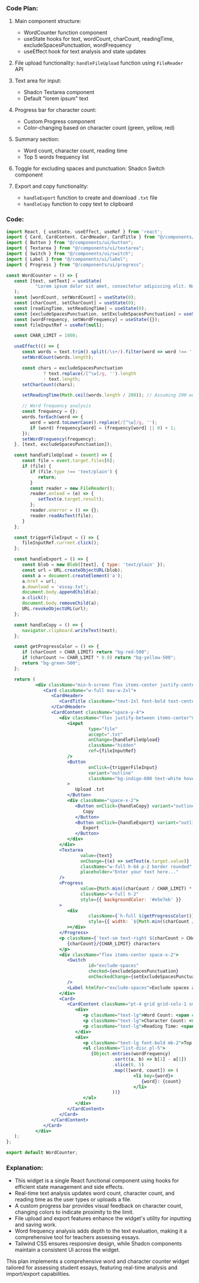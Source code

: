 ### Code Plan:

1. Main component structure:
   - WordCounter function component
   - useState hooks for text, wordCount, charCount, readingTime, excludeSpacesPunctuation, wordFrequency
   - useEffect hook for text analysis and state updates
2. File upload functionality: `handleFileUpload` function using `FileReader` API
3. Text area for input:
   - Shadcn Textarea component
   - Default "lorem ipsum" text
4. Progress bar for character count:
   - Custom Progress component
   - Color-changing based on character count (green, yellow, red)
5.  Summary section:
     - Word count, character count, reading time
     - Top 5 words frequency list
6.  Toggle for excluding spaces and punctuation: Shadcn Switch component

7. Export and copy functionality:
   - `handleExport` function to create and download `.txt` file
   - `handleCopy` function to copy text to clipboard

### Code:

```jsx
import React, { useState, useEffect, useRef } from 'react';
import { Card, CardContent, CardHeader, CardTitle } from "@/components/ui/card";
import { Button } from "@/components/ui/button";
import { Textarea } from "@/components/ui/textarea";
import { Switch } from "@/components/ui/switch";
import { Label } from "@/components/ui/label";
import { Progress } from "@/components/ui/progress";

const WordCounter = () => {
   const [text, setText] = useState(
           "Lorem ipsum dolor sit amet, consectetur adipiscing elit. Nullam auctor, nunc id aliquam tincidunt, nisl nunc tincidunt nunc, vitae aliquam nunc nunc vitae nunc."
   );
   const [wordCount, setWordCount] = useState(0);
   const [charCount, setCharCount] = useState(0);
   const [readingTime, setReadingTime] = useState(0);
   const [excludeSpacesPunctuation, setExcludeSpacesPunctuation] = useState(false);
   const [wordFrequency, setWordFrequency] = useState({});
   const fileInputRef = useRef(null);

   const CHAR_LIMIT = 1000;

   useEffect(() => {
      const words = text.trim().split(/\s+/).filter(word => word !== '');
      setWordCount(words.length);

      const chars = excludeSpacesPunctuation
              ? text.replace(/[^\w]/g, '').length
              : text.length;
      setCharCount(chars);

      setReadingTime(Math.ceil(words.length / 200)); // Assuming 200 words per minute

      // Word frequency analysis
      const frequency = {};
      words.forEach(word => {
         word = word.toLowerCase().replace(/[^\w]/g, '');
         if (word) frequency[word] = (frequency[word] || 0) + 1;
      });
      setWordFrequency(frequency);
   }, [text, excludeSpacesPunctuation]);

   const handleFileUpload = (event) => {
      const file = event.target.files[0];
      if (file) {
         if (file.type !== 'text/plain') {
            return;
         }
         const reader = new FileReader();
         reader.onload = (e) => {
            setText(e.target.result);
         };
         reader.onerror = () => {};
         reader.readAsText(file);
      }
   };

   const triggerFileInput = () => {
      fileInputRef.current.click();
   };

   const handleExport = () => {
      const blob = new Blob([text], { type: 'text/plain' });
      const url = URL.createObjectURL(blob);
      const a = document.createElement('a');
      a.href = url;
      a.download = 'essay.txt';
      document.body.appendChild(a);
      a.click();
      document.body.removeChild(a);
      URL.revokeObjectURL(url);
   };

   const handleCopy = () => {
      navigator.clipboard.writeText(text);
   };

   const getProgressColor = () => {
      if (charCount > CHAR_LIMIT) return "bg-red-500";
      if (charCount >= CHAR_LIMIT * 0.9) return "bg-yellow-500";
      return "bg-green-500";
   };

   return (
           <div className="min-h-screen flex items-center justify-center bg-gradient-to-br from-purple-400 to-purple-600 p-4">
              <Card className="w-full max-w-2xl">
                 <CardHeader>
                    <CardTitle className="text-2xl font-bold text-center">Word and Character Counter</CardTitle>
                 </CardHeader>
                 <CardContent className="space-y-4">
                    <div className="flex justify-between items-center">
                       <input
                               type="file"
                               accept=".txt"
                               onChange={handleFileUpload}
                               className="hidden"
                               ref={fileInputRef}
                       />
                       <Button
                               onClick={triggerFileInput}
                               variant="outline"
                               className="bg-indigo-600 text-white hover:bg-indigo-700"
                       >
                          Upload .txt
                       </Button>
                       <div className="space-x-2">
                          <Button onClick={handleCopy} variant="outline" className="bg-indigo-600 text-white hover:bg-indigo-700">
                             Copy
                          </Button>
                          <Button onClick={handleExport} variant="outline" className="bg-indigo-600 text-white hover:bg-indigo-700">
                             Export
                          </Button>
                       </div>
                    </div>
                    <Textarea
                            value={text}
                            onChange={(e) => setText(e.target.value)}
                            className="w-full h-64 p-2 border rounded"
                            placeholder="Enter your text here..."
                    />
                    <Progress
                            value={Math.min((charCount / CHAR_LIMIT) * 100, 100)}
                            className="w-full h-2"
                            style={{ backgroundColor: '#e5e7eb' }}
                    >
                       <div
                               className={`h-full ${getProgressColor()}`}
                               style={{ width: `${Math.min((charCount / CHAR_LIMIT) * 100, 100)}%` }}
                       ></div>
                    </Progress>
                    <p className={`text-sm text-right ${charCount > CHAR_LIMIT ? "text-red-500" : ""}`}>
                       {charCount}/{CHAR_LIMIT} characters
                    </p>
                    <div className="flex items-center space-x-2">
                       <Switch
                               id="exclude-spaces"
                               checked={excludeSpacesPunctuation}
                               onCheckedChange={setExcludeSpacesPunctuation}
                       />
                       <Label htmlFor="exclude-spaces">Exclude spaces and punctuation</Label>
                    </div>
                    <Card>
                       <CardContent className="pt-4 grid grid-cols-1 sm:grid-cols-2 gap-4">
                          <div>
                             <p className="text-lg">Word Count: <span className="font-bold">{wordCount}</span></p>
                             <p className="text-lg">Character Count: <span className="font-bold">{charCount}</span></p>
                             <p className="text-lg">Reading Time: <span className="font-bold">{readingTime} min</span></p>
                          </div>
                          <div>
                             <p className="text-lg font-bold mb-2">Top 5 Words:</p>
                             <ul className="list-disc pl-5">
                                {Object.entries(wordFrequency)
                                        .sort((a, b) => b[1] - a[1])
                                        .slice(0, 5)
                                        .map(([word, count]) => (
                                                <li key={word}>
                                                   {word}: {count}
                                                </li>
                                        ))}
                             </ul>
                          </div>
                       </CardContent>
                    </Card>
                 </CardContent>
              </Card>
           </div>
   );
};

export default WordCounter;
```

### Explanation:

- This widget is a single React functional component using hooks for efficient state management and side effects.
- Real-time text analysis updates word count, character count, and reading time as the user types or uploads a file.
- A custom progress bar provides visual feedback on character count, changing colors to indicate proximity to the limit.
- File upload and export features enhance the widget's utility for inputting and saving work.
- Word frequency analysis adds depth to the text evaluation, making it a comprehensive tool for teachers assessing essays.
- Tailwind CSS ensures responsive design, while Shadcn components maintain a consistent UI across the widget.

This plan implements a comprehensive word and character counter widget tailored for assessing student essays, featuring real-time analysis and import/export capabilities.